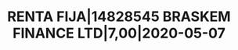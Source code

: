 ---
layout: asset
title: RENTA FIJA|14828545 BRASKEM FINANCE LTD|7,00|2020-05-07
isin: USG1315RAB71
---